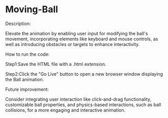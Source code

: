# Moving-Ball

Description:

Elevate the animation by enabling user input for modifying the ball's movement, incorporating elements like keyboard and mouse controls, as well as introducing obstacles or targets to enhance interactivity.

How to run the code:

Step1:Save the HTML file with a .html extension.

Step2:Click the "Go Live" button to open a new browser window displaying the Ball animation.

Future improvement:

Consider integrating user interaction like click-and-drag functionality, customizable ball properties, and physics-based interactions, such as ball collisions, for a more engaging and interactive animation.
